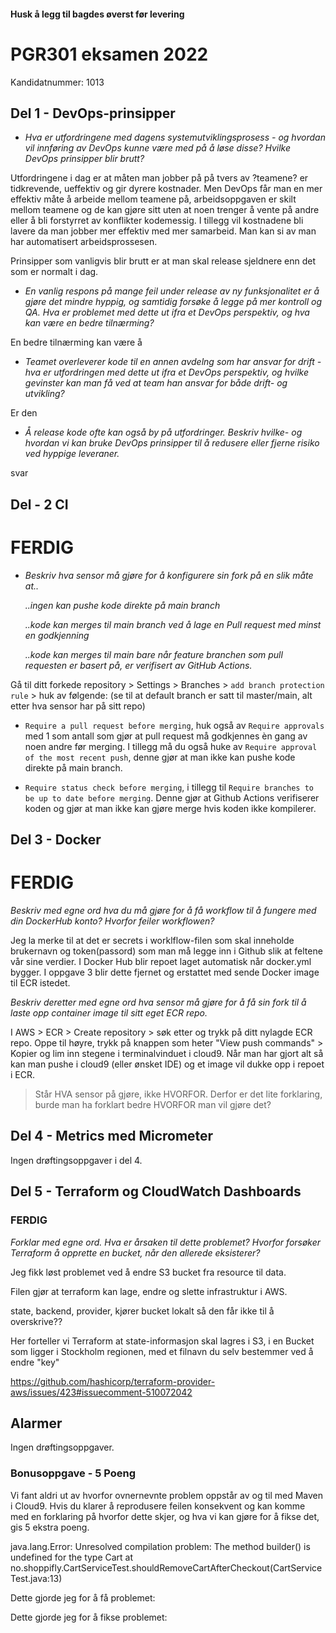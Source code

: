 #### Husk å legg til bagdes øverst før levering

# PGR301 eksamen 2022
Kandidatnummer: 1013

## Del 1 - DevOps-prinsipper
- *Hva er utfordringene med dagens systemutviklingsprosess - og hvordan vil innføring av DevOps kunne være med på å løse disse? Hvilke DevOps prinsipper blir brutt?*

Utfordringene i dag er at måten man jobber på på tvers av ?teamene? er tidkrevende, ueffektiv og gir dyrere kostnader.
Men DevOps får man en mer effektiv måte å arbeide mellom teamene på, arbeidsoppgaven er skilt mellom teamene og de kan gjøre sitt uten at noen trenger å vente på andre eller å bli forstyrret av konflikter kodemessig. 
I tillegg vil kostnadene bli lavere da man jobber mer effektiv med mer samarbeid. Man kan si av man har automatisert arbeidsprossesen.

Prinsipper som vanligvis blir brutt er at man skal release sjeldnere enn det som er normalt i dag.


- *En vanlig respons på mange feil under release av ny funksjonalitet er å gjøre det mindre hyppig, og samtidig forsøke å legge på mer kontroll og QA. Hva er problemet med dette ut ifra et DevOps perspektiv, og hva kan være en bedre tilnærming?*

En bedre tilnærming kan være å


- *Teamet overleverer kode til en annen avdelng som har ansvar for drift - hva er utfordringen med dette ut ifra et DevOps perspektiv, og hvilke gevinster kan man få ved at team han ansvar for både drift- og utvikling?*

Er den 


- *Å release kode ofte kan også by på utfordringer. Beskriv hvilke- og hvordan vi kan bruke DevOps prinsipper til å redusere eller fjerne risiko ved hyppige leveraner.*

svar


## Del - 2 CI
# FERDIG
- *Beskriv hva sensor må gjøre for å konfigurere sin fork på en slik måte at..*

    *..ingen kan pushe kode direkte på main branch*
    
    *..kode kan merges til main branch ved å lage en Pull request med minst en godkjenning*
    
    *..kode kan merges til main bare når feature branchen som pull requesten er basert på, er verifisert av GitHub Actions.*

Gå til ditt forkede repository > Settings > Branches > `add branch protection rule` > huk av følgende: (se til at default branch er satt til master/main, alt etter hva sensor har på sitt repo)

- `Require a pull request before merging`, huk også av `Require approvals` med 1 som antall som gjør at pull request må godkjennes èn gang av noen andre før merging. I tillegg må du også huke av `Require approval of the most recent push`, denne gjør at man ikke kan pushe kode direkte på main branch.

- `Require status check before merging`, i tillegg til `Require branches to be up to date before merging`. Denne gjør at Github Actions verifiserer koden og gjør at man ikke kan gjøre merge hvis koden ikke kompilerer.


## Del 3 - Docker
# FERDIG
*Beskriv med egne ord hva du må gjøre for å få workflow til å fungere med din DockerHub konto? Hvorfor feiler workflowen?* 

Jeg la merke til at det er secrets i worklflow-filen som skal inneholde brukernavn og token(passord) som man må legge inn i Github slik at feltene vår sine verdier. 
I Docker Hub blir repoet laget automatisk når docker.yml bygger. I oppgave 3 blir dette fjernet og erstattet med sende Docker image til ECR istedet.

*Beskriv deretter med egne ord hva sensor må gjøre for å få sin fork til å laste opp container image til sitt eget ECR repo.*

I AWS > ECR > Create repository > søk etter og trykk på ditt nylagde ECR repo. Oppe til høyre, trykk på knappen som heter "View push commands" > Kopier og lim inn stegene i terminalvinduet i cloud9. Når man har gjort alt så kan man pushe i cloud9 (eller ønsket IDE) og et image vil dukke opp i repoet i ECR.

> Står HVA sensor på gjøre, ikke HVORFOR. Derfor er det lite forklaring, burde man ha forklart bedre HVORFOR man vil gjøre det?


## Del 4 - Metrics med Micrometer
Ingen drøftingsoppgaver i del 4.


## Del 5 - Terraform og CloudWatch Dashboards
### FERDIG
*Forklar med egne ord. Hva er årsaken til dette problemet? Hvorfor forsøker Terraform å opprette en bucket, når den allerede eksisterer?*

Jeg fikk løst problemet ved å endre S3 bucket fra resource til data.

Filen gjør at terraform kan lage, endre og slette infrastruktur i AWS.

state, backend, provider, kjører bucket lokalt så den får ikke til å overskrive??

Her forteller vi Terraform at state-informasjon skal lagres i S3, i en Bucket som ligger i Stockholm regionen, med et filnavn du selv bestemmer ved å endre "key"

https://github.com/hashicorp/terraform-provider-aws/issues/423#issuecomment-510072042


## Alarmer
Ingen drøftingsoppgaver.


### Bonusoppgave - 5 Poeng
Vi fant aldri ut av hvorfor ovnernevnte problem oppstår av og til med Maven i Cloud9. Hvis du klarer å reprodusere feilen konsekvent og kan komme med en forklaring på hvorfor dette skjer, og hva vi kan gjøre for å fikse det, gis 5 ekstra poeng.

java.lang.Error:
Unresolved compilation problem:
The method builder() is undefined for the type Cart
at no.shoppifly.CartServiceTest.shouldRemoveCartAfterCheckout(CartServiceTest.java:13)

Dette gjorde jeg for å få problemet:

Dette gjorde jeg for å fikse problemet:

























